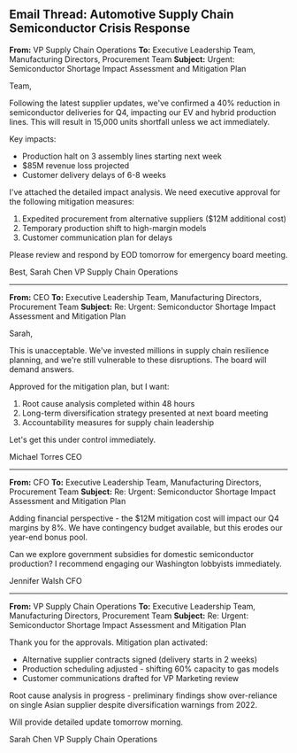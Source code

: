 ## Email Thread: Automotive Supply Chain Semiconductor Crisis Response

**From:** VP Supply Chain Operations
**To:** Executive Leadership Team, Manufacturing Directors, Procurement Team
**Subject:** Urgent: Semiconductor Shortage Impact Assessment and Mitigation Plan

Team,

Following the latest supplier updates, we've confirmed a 40% reduction in semiconductor deliveries for Q4, impacting our EV and hybrid production lines. This will result in 15,000 units shortfall unless we act immediately.

Key impacts:
- Production halt on 3 assembly lines starting next week
- $85M revenue loss projected
- Customer delivery delays of 6-8 weeks

I've attached the detailed impact analysis. We need executive approval for the following mitigation measures:
1. Expedited procurement from alternative suppliers ($12M additional cost)
2. Temporary production shift to high-margin models
3. Customer communication plan for delays

Please review and respond by EOD tomorrow for emergency board meeting.

Best,
Sarah Chen
VP Supply Chain Operations

---

**From:** CEO
**To:** Executive Leadership Team, Manufacturing Directors, Procurement Team
**Subject:** Re: Urgent: Semiconductor Shortage Impact Assessment and Mitigation Plan

Sarah,

This is unacceptable. We've invested millions in supply chain resilience planning, and we're still vulnerable to these disruptions. The board will demand answers.

Approved for the mitigation plan, but I want:
1. Root cause analysis completed within 48 hours
2. Long-term diversification strategy presented at next board meeting
3. Accountability measures for supply chain leadership

Let's get this under control immediately.

Michael Torres
CEO

---

**From:** CFO
**To:** Executive Leadership Team, Manufacturing Directors, Procurement Team
**Subject:** Re: Urgent: Semiconductor Shortage Impact Assessment and Mitigation Plan

Adding financial perspective - the $12M mitigation cost will impact our Q4 margins by 8%. We have contingency budget available, but this erodes our year-end bonus pool.

Can we explore government subsidies for domestic semiconductor production? I recommend engaging our Washington lobbyists immediately.

Jennifer Walsh
CFO

---

**From:** VP Supply Chain Operations
**To:** Executive Leadership Team, Manufacturing Directors, Procurement Team
**Subject:** Re: Urgent: Semiconductor Shortage Impact Assessment and Mitigation Plan

Thank you for the approvals. Mitigation plan activated:

- Alternative supplier contracts signed (delivery starts in 2 weeks)
- Production scheduling adjusted - shifting 60% capacity to gas models
- Customer communications drafted for VP Marketing review

Root cause analysis in progress - preliminary findings show over-reliance on single Asian supplier despite diversification warnings from 2022.

Will provide detailed update tomorrow morning.

Sarah Chen
VP Supply Chain Operations

